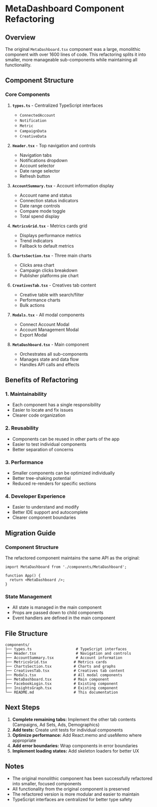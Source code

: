 # MetaDashboard Component Refactoring

## Overview

The original `MetaDashboard.tsx` component was a large, monolithic component with over 1600 lines of code. This refactoring splits it into smaller, more manageable sub-components while maintaining all functionality.

## Component Structure

### Core Components

1. **`types.ts`** - Centralized TypeScript interfaces
   - `ConnectedAccount`
   - `Notification`
   - `Metric`
   - `CampaignData`
   - `CreativeData`

2. **`Header.tsx`** - Top navigation and controls
   - Navigation tabs
   - Notifications dropdown
   - Account selector
   - Date range selector
   - Refresh button

3. **`AccountSummary.tsx`** - Account information display
   - Account name and status
   - Connection status indicators
   - Date range controls
   - Compare mode toggle
   - Total spend display

4. **`MetricsGrid.tsx`** - Metrics cards grid
   - Displays performance metrics
   - Trend indicators
   - Fallback to default metrics

5. **`ChartsSection.tsx`** - Three main charts
   - Clicks area chart
   - Campaign clicks breakdown
   - Publisher platforms pie chart

6. **`CreativesTab.tsx`** - Creatives tab content
   - Creative table with search/filter
   - Performance charts
   - Bulk actions

7. **`Modals.tsx`** - All modal components
   - Connect Account Modal
   - Account Management Modal
   - Export Modal

8. **`MetaDashboard.tsx`** - Main component
   - Orchestrates all sub-components
   - Manages state and data flow
   - Handles API calls and effects

## Benefits of Refactoring

### 1. **Maintainability**
- Each component has a single responsibility
- Easier to locate and fix issues
- Clearer code organization

### 2. **Reusability**
- Components can be reused in other parts of the app
- Easier to test individual components
- Better separation of concerns

### 3. **Performance**
- Smaller components can be optimized individually
- Better tree-shaking potential
- Reduced re-renders for specific sections

### 4. **Developer Experience**
- Easier to understand and modify
- Better IDE support and autocomplete
- Clearer component boundaries

## Migration Guide

### Component Structure

The refactored component maintains the same API as the original:

```tsx
import MetaDashboard from './components/MetaDashboard';

function App() {
  return <MetaDashboard />;
}
```

### State Management
- All state is managed in the main component
- Props are passed down to child components
- Event handlers are defined in the main component

## File Structure

```
components/
├── types.ts                    # TypeScript interfaces
├── Header.tsx                  # Navigation and controls
├── AccountSummary.tsx          # Account information
├── MetricsGrid.tsx            # Metrics cards
├── ChartsSection.tsx          # Charts and graphs
├── CreativesTab.tsx           # Creatives tab content
├── Modals.tsx                 # All modal components
├── MetaDashboard.tsx          # Main component
├── FacebookLogin.tsx          # Existing component
├── InsightsGraph.tsx          # Existing component
└── README.md                  # This documentation
```



## Next Steps

1. **Complete remaining tabs:** Implement the other tab contents (Campaigns, Ad Sets, Ads, Demographics)
2. **Add tests:** Create unit tests for individual components
3. **Optimize performance:** Add React.memo and useMemo where appropriate
4. **Add error boundaries:** Wrap components in error boundaries
5. **Implement loading states:** Add skeleton loaders for better UX

## Notes

- The original monolithic component has been successfully refactored into smaller, focused components
- All functionality from the original component is preserved
- The refactored version is more modular and easier to maintain
- TypeScript interfaces are centralized for better type safety 